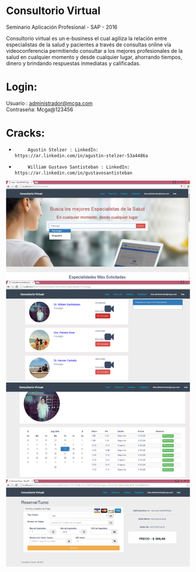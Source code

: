 # Consultorio Virtual
Seminario Aplicación Profesional - SAP - 2016

Consultorio virtual es un e-business el cual agiliza la relación entre especialistas de la salud
y pacientes a través de consultas online vía videoconferencia permitiendo consultar a los
mejores profesionales de la salud en cualquier momento y desde cualquier lugar, ahorrando
tiempos, dinero y brindando respuestas inmediatas y calificadas.

# Login: 
Usuario : administrador@mcga.com <br />
Contraseña: Mcga@123456

# Cracks:  
-          Agustin Stelzer : LinkedIn: https://ar.linkedin.com/in/agustin-stelzer-53a4486a
-          William Gustavo Santisteban : LinkedIn: https://ar.linkedin.com/in/gustavosantisteban

![Image 1](home_consultoriovirtual.png)
![Image 2](listado_especialistas.png)
![Image 3](seleccion_turnos.png)
![Image 4](pago_reserva_turno.png)
